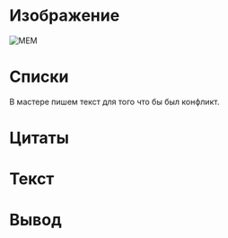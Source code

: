 # Изображение
![МЕМ](https://o-krohe.ru/images/article/orig/2021/09/deti-memy-istorii-legkoj-slavy-v-internete.jpg "Это мем")
# Списки
В мастере пишем текст для того что бы был конфликт.
 

# Цитаты

# Текст

# Вывод